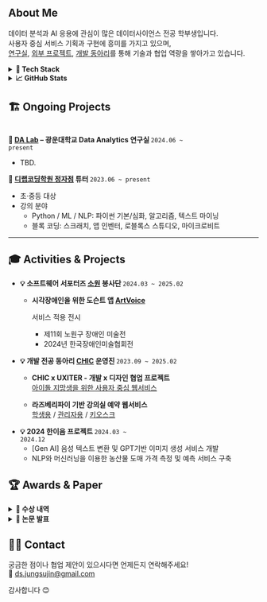 ##  About Me

데이터 분석과 AI 응용에 관심이 많은 데이터사이언스 전공 학부생입니다.  
사용자 중심 서비스 기획과 구현에 흥미를 가지고 있으며,  
[연구실](#da-lab), [외부 프로젝트](#project), [개발 동아리](#chic)를 통해 기술과 협업 역량을 쌓아가고 있습니다.

<details>
<summary><strong>🔧 Tech Stack</strong></summary>

  <table>
  <tr>
    <td><strong>ML / DL / NLP</strong></td>
    <td>
      <img src="https://img.shields.io/badge/Python-3776AB?style=flat-square&logo=Python&logoColor=white" />
      <img src="https://img.shields.io/badge/PyTorch-EE4C2C?style=flat-square&logo=PyTorch&logoColor=white" />
      <img src="https://img.shields.io/badge/Selenium-43B02A?style=flat-square&logo=Selenium&logoColor=white" />
    </td>
  </tr>
  <tr>
    <td><strong>Database</strong></td>
    <td>
      <img src="https://img.shields.io/badge/MongoDB-47A248?style=flat-square&logo=MongoDB&logoColor=white" />
      <img src="https://img.shields.io/badge/MySQL-4479A1?style=flat-square&logo=MySQL&logoColor=white" />
    </td>
  </tr>
  <tr>
    <td><strong>Backend</strong></td>
    <td>
      <img src="https://img.shields.io/badge/Flask-000000?style=flat-square&logo=Flask&logoColor=white" />
      <img src="https://img.shields.io/badge/Node.js-339933?style=flat-square&logo=Node.js&logoColor=white" />
    </td>
  </tr>
  <tr>
    <td><strong>Frontend</strong></td>
    <td>
      <img src="https://img.shields.io/badge/Vue.js-4FC08D?style=flat-square&logo=Vue.js&logoColor=white" />
      <img src="https://img.shields.io/badge/React-61DAFB?style=flat-square&logo=React&logoColor=white" />
    </td>
  </tr>
  <tr>
    <td><strong>협업 도구</strong></td>
    <td>
      <img src="https://img.shields.io/badge/Notion-000000?style=flat-square&logo=Notion&logoColor=white" />
      <img src="https://img.shields.io/badge/Slack-4A154B?style=flat-square&logo=Slack&logoColor=white" />
      <img src="https://img.shields.io/badge/Github-181717?style=flat-square&logo=Github&logoColor=white" />
    </td>
  </tr>
</table>

<img src="https://github-readme-stats.vercel.app/api/top-langs/?username=ds-sujin&layout=compact&bg_color=180,00000000,00000000&title_color=000000&text_color=000000" />
</details>

<details>
<summary><strong>📈 GitHub Stats</strong></summary>

<img src="https://github-readme-stats.vercel.app/api?username=ds-sujin&bg_color=180,00000000,00000000&title_color=000000&text_color=000000" />


### 🌾 GitAnimals Farm

<a href="https://www.gitanimals.org/en_US?utm_medium=image&utm_source=ds-sujin&utm_content=farm">
  <img src="https://render.gitanimals.org/farms/ds-sujin" width="600" height="300" />
</a>
</details>

## 🏗️ Ongoing Projects

<a name="da-lab"></a>  
<strong>📌 [DA Lab](https://sites.google.com/view/minsucho) – 광운대학교 Data Analytics 연구실 </strong> <code>2024.06 ~ present</code>
- TBD. 

<strong>📌 [디랩코딩학원 정자점](https://www.daddyslab.com/dlab_jeongja) 튜터 </strong><code>2023.06 ~ present</code>
- 초·중등 대상
- 강의 분야  
  - Python / ML / NLP: 파이썬 기본/심화, 알고리즘, 텍스트 마이닝  
  - 블록 코딩: 스크래치, 앱 인벤터, 로블록스 스튜디오, 마이크로비트


---


## 🎓 Activities & Projects


- <strong>💡 소프트웨어 서포터즈 [소원](https://www.instagram.com/kw_sowon/) 봉사단 </strong><code>2024.03 ~ 2025.02</code>

  - **시각장애인을 위한 도슨트 앱 [ArtVoice](https://github.com/kw-chi-community/Art_voice)**

    서비스 적용 전시
    - 제11회 노원구 장애인 미술전 
    - 2024년 한국장애인미술협회전 


<a name="chic"></a>

- <strong>💡 개발 전공 동아리 [CHIC](https://github.com/kw-chi-community)  운영진 </strong><code>2023.09 ~ 2025.02</code>
  
  - **CHIC x UXITER - 개발 x 디자인 협업 프로젝트**  
    [아이돌 지망생을 위한 사용자 중심 웹서비스](https://github.com/WantToPick/BE-WantToPick)

  - **라즈베리파이 기반 강의실 예약 웹서비스**   
    [학생용](https://github.com/kw-chi-community/CHIC-25-CLASSROOM-STUDENT) / [관리자용](https://github.com/kw-chi-community/CHIC-25-CLASSROOM-ADMIN)  / [키오스크](https://github.com/kw-chi-community/CHIC-25-CLASSROOM-KIOSK)



<a name="project"></a>
- <strong>💡 2024 한이음 프로젝트 </strong><code>2024.03 ~ 2024.12</code>
  - [Gen AI] 음성 텍스트 변환 및 GPT기반 이미지 생성 서비스 개발
  - NLP와 머신러닝을 이용한 농산물 도매 가격 측정 및 예측 서비스 구축
## 🏆 Awards & Paper
<details>
<summary><strong>🥇 수상 내역 </strong></summary>

- **25-1 웨어러블 로봇 설계 및 인체데이터 분석 매치업 경진대회** <code>2025.05.30</code> *🥇 최우수상*  
  Chair Squat 행동 보조 시스템 + EMG 기반 조건부 보조력 인가  
  🔧 [Python] EMG 시그널 분석, [C] 보조 알고리즘 설계

- **24-2 디지털 헬스케어 서비스 프로젝트 매치업 경진대회** <code>2024.12.20</code> *🥇 최우수상*  
  반려견 건강 지킴 서비스 **‘독신사’** 기획 및 특허 분석

- **2024 한이음 ICT 멘토링 공모전** <code>2024.12.04</code> *🥉 입선*  
  음성 텍스트 변환 + GPT 기반 이미지 생성 서비스 **Drory** 개발  
  🎥 [시연 영상 보기](https://youtu.be/auFpNdytrI4)

- **24-1 의료빅데이터 분석 매치업 경진대회** <code>2024.06.21</code> *🥇 최우수상*  
  심부전 데이터를 활용한 질병 요인 분석  
  🔧 [Jamovi] 기반 통계 분석

- **2024 한국품질경영학회 춘계 아이디어 경진대회** <code>2024.05.10</code> *🥉 품질미래상*  
  도로 포트홀 탐지 및 보수를 위한 데이터 확보 및 분석 방안 제안

- **2023 노원구 청년 빅데이터 활용 아이디어 공모전** <code>2023.12.14</code> *🥇 최우수상*  
  프로젝트: **노원구 Clean up, 노원구민 Property up!**  
  🔧 [R] 공공 데이터 기반 정책 분석 및 제안
</details>

<details>
<summary><strong> 📄 논문 발표 </strong></summary>

- **2025 제 40회 제어로봇시스템학회 학술대회**  
  *고령자의 키오스크 환경에서 Neuro-Symbolic AI 기반 다크 패턴 탐지 및 사용자 보조 시스템 제안 : 인간-로봇 상호작용을 중심으로*

  📰 TBD.
  
- **2025 한국 HCI학회 학술대회**  
  *아이돌 지망생을 위한 사용자 중심 가이드 웹 서비스 제안*  
  📰 [논문 수록 보기](https://www.dbpia.co.kr/journal/articleDetail?nodeId=NODE12131597)

- **2024 한국정보처리학회 ACK하계학술대회**  
  *양파 도매 가격 예측을 위한 12가지 모델 성능 및 지역별 결과 비교 분석*  
  📰 [논문 수록 보기](https://koreascience.kr/article/CFKO202433161848561.pub?lang=ko)
</details>

## 🙋‍♀️ Contact

궁금한 점이나 협업 제안이 있으시다면 언제든지 연락해주세요!  
📮 ds.jungsujin@gmail.com

감사합니다 😊
